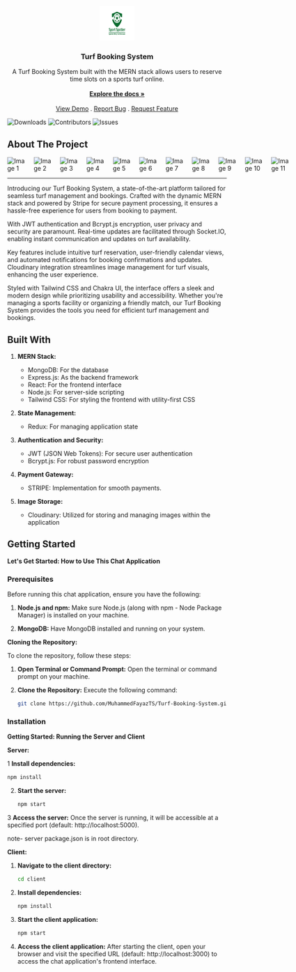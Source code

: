 <br/>
<p align="center">
  <a href="https://github.com/MuhammedFayazTS/Chat-Web-App">
    <img src="./client/src/Assets/Logo/LogoBg.png" alt="Logo" width="80" height="80">
  </a>

  <h3 align="center">Turf Booking System</h3>

  <p align="center">
    A Turf Booking System built with the MERN stack allows users to reserve time slots on a sports turf online.
    <br/>
    <br/>
    <a href="https://github.com/MuhammedFayazTS/Turf-Booking-System.git"><strong>Explore the docs »</strong></a>
    <br/>
    <br/>
    <a href="https://github.com/MuhammedFayazTS/Turf-Booking-System.git">View Demo</a>
    .
    <a href="https://github.com/MuhammedFayazTS/Turf-Booking-System/issues">Report Bug</a>
    .
    <a href="https://github.com/MuhammedFayazTS/Turf-Booking-System/issues">Request Feature</a>
  </p>
</p>

![Downloads](https://img.shields.io/github/downloads/MuhammedFayazTS/Turf-Booking-System/total) ![Contributors](https://img.shields.io/github/contributors/MuhammedFayazTS/Turf-Booking-System?color=dark-green) ![Issues](https://img.shields.io/github/issues/MuhammedFayazTS/Turf-Booking-System) 

## About The Project

<div style="display: flex; justify-content: space-around; align-items: center;">
  <img src="https://i.postimg.cc/qqB25GxZ/Screenshot-2024-03-19-162148.png" alt="Image 1" style="width: 300px; height: auto; margin-right: 20px;">
<img src="https://i.postimg.cc/zDpCR9Jm/Screenshot-2024-03-19-162209.png" alt="Image 2" style="width: 300px; height: auto; margin-right: 20px;">
<img src="https://i.postimg.cc/yxny1GNH/Screenshot-2024-03-19-162302.png" alt="Image 3" style="width: 300px; height: auto; margin-right: 20px;">
<img src="https://i.postimg.cc/C1sj72kq/Screenshot-2024-03-19-162318.png" alt="Image 4" style="width: 300px; height: auto; margin-right: 20px;">
<img src="https://i.postimg.cc/8P0LZMJt/Screenshot-2024-03-19-162343.png" alt="Image 5" style="width: 300px; height: auto; margin-right: 20px;">
<img src="https://i.postimg.cc/NjZ7jmQ5/Screenshot-2024-03-19-162414.png" alt="Image 6" style="width: 300px; height: auto; margin-right: 20px;">
<img src="https://i.postimg.cc/SQGrfnfv/Screenshot-2024-03-19-162440.png" alt="Image 7" style="width: 300px; height: auto; margin-right: 20px;">
<img src="https://i.postimg.cc/Dyycj7Cy/Screenshot-2024-03-19-162451.png" alt="Image 8" style="width: 300px; height: auto; margin-right: 20px;">
<img src="https://i.postimg.cc/FHYVvD5M/Screenshot-2024-03-19-162501.png" alt="Image 9" style="width: 300px; height: auto; margin-right: 20px;">
<img src="https://i.postimg.cc/5N7SDDG5/Screenshot-2024-03-19-162634.png" alt="Image 10" style="width: 300px; height: auto; margin-right: 20px;">
<img src="https://i.postimg.cc/j28y0J8q/Screenshot-2024-03-19-162701.png" alt="Image 11" style="width: 300px; height: auto; margin-right: 20px;">

</div>

<hr/>
Introducing our Turf Booking System, a state-of-the-art platform tailored for seamless turf management and bookings. Crafted with the dynamic MERN stack and powered by Stripe for secure payment processing, it ensures a hassle-free experience for users from booking to payment.

With JWT authentication and Bcrypt.js encryption, user privacy and security are paramount. Real-time updates are facilitated through Socket.IO, enabling instant communication and updates on turf availability.

Key features include intuitive turf reservation, user-friendly calendar views, and automated notifications for booking confirmations and updates. Cloudinary integration streamlines image management for turf visuals, enhancing the user experience.

Styled with Tailwind CSS and Chakra UI, the interface offers a sleek and modern design while prioritizing usability and accessibility. Whether you're managing a sports facility or organizing a friendly match, our Turf Booking System provides the tools you need for efficient turf management and bookings.

## Built With

1. **MERN Stack:**
   - MongoDB: For the database
   - Express.js: As the backend framework
   - React: For the frontend interface
   - Node.js: For server-side scripting
   - Tailwind CSS: For styling the frontend with utility-first CSS

2. **State Management:**
   - Redux: For managing application state

3. **Authentication and Security:**
   - JWT (JSON Web Tokens): For secure user authentication
   - Bcrypt.js: For robust password encryption

4. **Payment Gateway:**
   - STRIPE: Implementation for smooth payments.

5. **Image Storage:**
   - Cloudinary: Utilized for storing and managing images within the application

## Getting Started

**Let's Get Started: How to Use This Chat Application**


### Prerequisites

Before running this chat application, ensure you have the following:

1. **Node.js and npm:** Make sure Node.js (along with npm - Node Package Manager) is installed on your machine.

2. **MongoDB:** Have MongoDB installed and running on your system.

**Cloning the Repository:**

To clone the repository, follow these steps:

1. **Open Terminal or Command Prompt:**
   Open the terminal or command prompt on your machine.

2. **Clone the Repository:**
   Execute the following command:
   ```bash
   git clone https://github.com/MuhammedFayazTS/Turf-Booking-System.git
   ```




### Installation

**Getting Started: Running the Server and Client**

**Server:**

1 **Install dependencies:**
   ```bash
   npm install
   ```

2. **Start the server:**
   ```bash
   npm start
   ```

3 **Access the server:**
   Once the server is running, it will be accessible at a specified port (default: http://localhost:5000).

note- server package.json is in root directory.

**Client:**

1. **Navigate to the client directory:**
   ```bash
   cd client
   ```

2. **Install dependencies:**
   ```bash
   npm install
   ```

3. **Start the client application:**
   ```bash
   npm start
   ```

4. **Access the client application:**
   After starting the client, open your browser and visit the specified URL (default: http://localhost:3000) to access the chat application's frontend interface.
